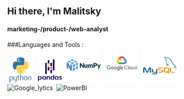 <div id="header" align="left">
  <h2> Hi there, I'm Malitsky </h2>
   <h4> marketing-/product-/web-analyst </h4>
</div>
###Languages and Tools :
<div>
  <img src="https://github.com/devicons/devicon/blob/master/icons/python/python-original-wordmark.svg" title="Python" alt="Python" width="60" height="60"/>&nbsp;
  <img src="https://github.com/devicons/devicon/blob/master/icons/pandas/pandas-original-wordmark.svg" title="Pandas" alt="Pandas" width="60" height="60"/>&nbsp;
  <img src="https://github.com/devicons/devicon/blob/master/icons/numpy/numpy-original-wordmark.svg" title="Numpy" alt="Numpy" width="80" height="80"/>&nbsp;
  <img src="https://github.com/devicons/devicon/blob/master/icons/googlecloud/googlecloud-original-wordmark.svg" title="Google" alt="Google" width="80" height="80"/>&nbsp;
  <img src="https://github.com/devicons/devicon/blob/master/icons/mysql/mysql-original-wordmark.svg" title="mysql" alt="mysql" width="80" height="80"/>&nbsp;
  <img src="https://upload.wikimedia.org/wikipedia/commons/8/89/Logo_Google_Analytics.svg" title="Google_lytics" alt="Google_lytics" width="80" height="80"/>&nbsp;
  <img src="https://upload.wikimedia.org/wikipedia/commons/c/cf/New_Power_BI_Logo.svg" title="PowerBI" alt="PowerBI" width="60" height="60"/>&nbsp;


</div>

